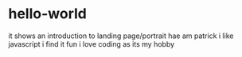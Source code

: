 # hello-world
it shows an introduction to landing page/portrait
hae am patrick i like javascript i find it fun
i love coding as its my hobby
